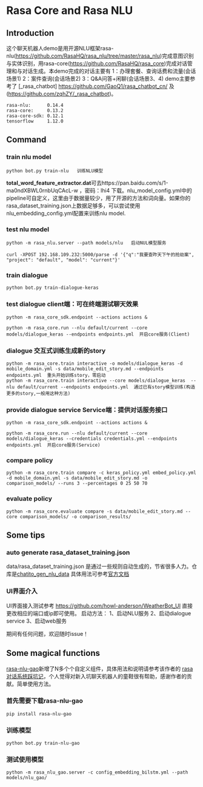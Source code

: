 # Rasa Core and Rasa NLU

## Introduction
这个聊天机器人demo是用开源NLU框架rasa-nlu(https://github.com/RasaHQ/rasa_nlu/tree/master/rasa_nlu)完成意图识别与实体识别，用rasa-core(https://github.com/RasaHQ/rasa_core)完成对话管理和与对话生成。本demo完成的对话主要有
1：办理套餐、查询话费和流量(会话场景1)
2：案件查询(会话场景2)
3：Q&A问答+闲聊(会话场景3、4)
demo主要参考了 [_rasa_chatbot] https://github.com/GaoQ1/rasa_chatbot_cn/  及(https://github.com/zqhZY/_rasa_chatbot)。
```
rasa-nlu:      0.14.4
rasa-core:     0.13.2
rasa-core-sdk: 0.12.1
tensorflow     1.12.0
```

## Command
### train nlu model
```
python bot.py train-nlu   训练NLU模型
```
**total_word_feature_extractor.dat**可去https://pan.baidu.com/s/1-ma0ndXBWL0rnbUqCAcL-w ，密码：lhi4 下载。nlu_model_config.yml中的pipeline可自定义，这里由于数据量较少，用了开源的方法和词向量。如果你的rasa_dataset_training.json上数据足够多，可以尝试使用nlu_embedding_config.yml配置来训练nlu model.

### test nlu model
```
python -m rasa_nlu.server --path models/nlu   启动NUL模型服务

curl -XPOST 192.168.109.232:5000/parse -d '{"q":"我要查昨天下午的抢劫案", "project": "default", "model": "current"}'   
```


### train dialogue
```
python bot.py train-dialogue-keras
```

### test dialogue   client端：可在终端测试聊天效果
```
python -m rasa_core_sdk.endpoint --actions actions &

python -m rasa_core.run --nlu default/current --core models/dialogue_keras --endpoints endpoints.yml  开启core服务(Client)    

```

### dialogue 交互式训练生成新的story
```
python -m rasa_core.train interactive -o models/dialogue_keras -d mobile_domain.yml -s data/mobile_edit_story.md --endpoints endpoints.yml  重头开始训练story，零启动
python -m rasa_core.train interactive --core models/dialogue_keras  --nlu default/current --endpoints endpoints.yml  通过已有story模型训练(构造更多的story,一般用这种方法)
```

### provide dialogue service   Service端：提供对话服务接口
```
python -m rasa_core_sdk.endpoint --actions actions &

python -m rasa_core.run --nlu default/current --core models/dialogue_keras --credentials credentials.yml --endpoints endpoints.yml  开启core服务(Service) 
```

### compare policy
```
python -m rasa_core.train compare -c keras_policy.yml embed_policy.yml -d mobile_domain.yml -s data/mobile_edit_story.md -o comparison_models/ --runs 3 --percentages 0 25 50 70
```

### evaluate policy
```
python -m rasa_core.evaluate compare -s data/mobile_edit_story.md --core comparison_models/ -o comparison_results/
```

## Some tips
### auto generate rasa_dataset_training.json
data/rasa_dataset_training.json 是通过一些规则自动生成的，节省很多人力。仓库是[chatito_gen_nlu_data](https://github.com/GaoQ1/chatito_gen_nlu_data)
具体用法可参考[官方文档](https://rodrigopivi.github.io/Chatito/)
### UI界面介入
UI界面接入测试参考 https://github.com/howl-anderson/WeatherBot_UI 直接更改相应的端口或ip即可使用。
启动方法：
1、启动NLU服务
2、启动dialogue service 
3、启动web服务

期间有任何问题，欢迎随时issue！

## Some magical functions
[rasa-nlu-gao](https://github.com/GaoQ1/rasa_nlu_gq)新增了N多个个自定义组件，具体用法和说明请参考该作者的 [rasa对话系统踩坑记](https://www.jianshu.com/u/4b912e917c2e)，个人觉得对新入坑聊天机器人的童鞋很有帮助，感谢作者的贡献。简单使用方法。
### 首先需要下载rasa-nlu-gao
```
pip install rasa-nlu-gao
```
### 训练模型
```
python bot.py train-nlu-gao
```
### 测试使用模型
```
python -m rasa_nlu_gao.server -c config_embedding_bilstm.yml --path models/nlu_gao/
```
